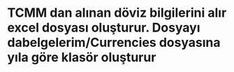 # TCMM dan alınan döviz bilgilerini alır excel dosyası oluşturur. Dosyayı dabelgelerim/Currencies dosyasına yıla göre klasör oluşturur 
